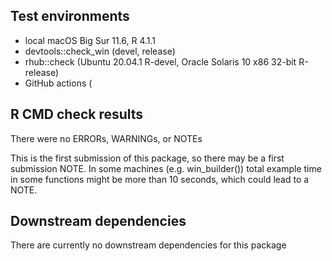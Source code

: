 ## Test environments
* local macOS Big Sur 11.6, R 4.1.1
* devtools::check_win (devel, release)
* rhub::check (Ubuntu 20.04.1 R-devel, Oracle Solaris 10 x86 32-bit R-release)
* GitHub actions (

## R CMD check results
There were no ERRORs, WARNINGs, or NOTEs

This is the first submission of this package, so there may be a first submission NOTE.
In some machines (e.g. win_builder()) total example time in some functions might be 
more than 10 seconds, which could lead to a NOTE. 

## Downstream dependencies
There are currently no downstream dependencies for this package
